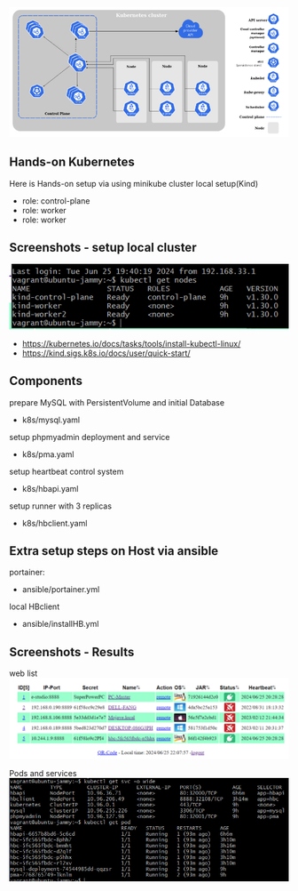 
![Logo](k8s/img/kubernates.png)


## Hands-on Kubernetes

Here is Hands-on setup via using minikube cluster local setup(Kind)
- role: control-plane
- role:  worker
- role:  worker

## Screenshots - setup local cluster
![App Screenshot](k8s/img/kind.png)
- https://kubernetes.io/docs/tasks/tools/install-kubectl-linux/
- https://kind.sigs.k8s.io/docs/user/quick-start/

## Components

prepare MySQL with PersistentVolume and initial Database
- k8s/mysql.yaml

setup phpmyadmin deployment and service
- k8s/pma.yaml 

setup heartbeat control system
- k8s/hbapi.yaml

setup runner with 3 replicas   
- k8s/hbclient.yaml

## Extra setup steps on Host via ansible

portainer:
- ansible/portainer.yml

local HBclient
- ansible/installHB.yml

## Screenshots - Results

web list
![App Screenshot](k8s/img/runner.png)

Pods and services
![App Screenshot](k8s/img/result.png)